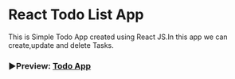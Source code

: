 # React Todo List App
This is Simple Todo App created using React JS.In this app we can create,update and delete Tasks.

### ▶️Preview: [Todo App](https://rameesjahan.me/To-Do-List-React/)
